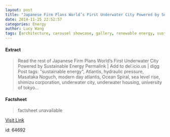 ```yaml
---
layout: post
title: "Japanese Firm Plans World’s First Underwater City Powered by Sustainable Energy"
date: 2014-11-25 22:52:57
categories: Energy
author: Lucy Wang
tags: [architecture, carousel showcase, gallery, renewable energy, sustainable energy, atlantis, hydraulic pressure, masataka noguch, modern day atlantis, ocean spiral, sea level rise, shimizu corporation, underwater city, underwater housing, university of tokyo]
---
```



#### Extract
>Read the rest of Japanese Firm Plans World&#8217;s First Underwater City Powered by Sustainable Energy Permalink | Add to del.icio.us | digg Post tags: "sustainable energy", Atlantis, hydraulic pressure, Masataka Noguch, modern day atlantis, Ocean Spiral, sea level rise, shimizu corporation, underwater city, underwater housing, university of tokyo...

#### Factsheet
>factsheet unavailable

[Visit Link](http://inhabitat.com/japanese-firm-plans-worlds-first-underwater-city-powered-by-sustainable-energy/)

id:   64692


